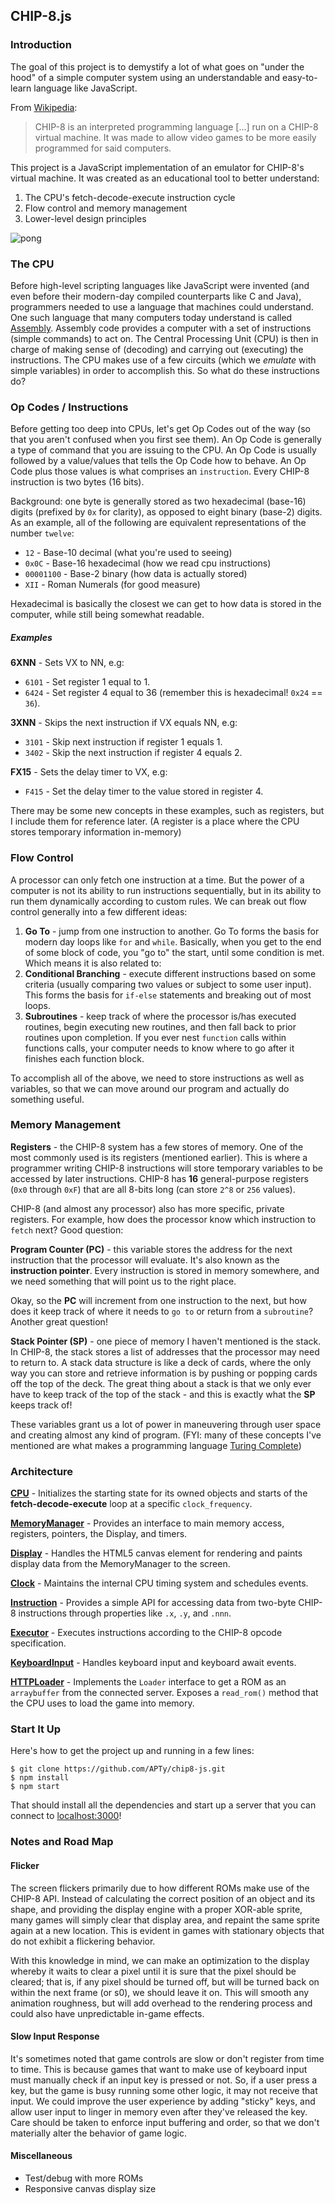 ## CHIP-8.js

### Introduction

The goal of this project is to demystify a lot of what goes on "under the hood" of a simple computer system using an understandable and easy-to-learn language like JavaScript.

From [Wikipedia](https://en.wikipedia.org/wiki/CHIP-8):
>CHIP-8 is an interpreted programming language [...] run on a CHIP-8 virtual machine. It was made to allow video games to be more easily programmed for said computers.

This project is a JavaScript implementation of an emulator for CHIP-8's virtual machine. It was created as an educational tool to better understand:
  1. The CPU's fetch-decode-execute instruction cycle
  2. Flow control and memory management
  3. Lower-level design principles

![pong](docs/breakout.png)


### The CPU

Before high-level scripting languages like JavaScript were invented (and even before their modern-day compiled counterparts like C and Java), programmers needed to use a language that machines could understand. One such language that many computers today understand is called [Assembly](https://en.wikipedia.org/wiki/Assembly_language). Assembly code provides a computer with a set of instructions (simple commands) to act on. The Central Processing Unit (CPU) is then in charge of making sense of (decoding) and carrying out (executing) the instructions. The CPU makes use of a few circuits (which we *emulate* with simple variables) in order to accomplish this. So what do these instructions do?

### Op Codes / Instructions

Before getting too deep into CPUs, let's get Op Codes out of the way (so that you aren't confused when you first see them). An Op Code is generally a type of command that you are issuing to the CPU. An Op Code is usually followed by a value/values that tells the Op Code how to behave. An Op Code plus those values is what comprises an `instruction`. Every CHIP-8 instruction is two bytes (16 bits).

Background: one byte is generally stored as two hexadecimal (base-16) digits (prefixed by `0x` for clarity), as opposed to eight binary (base-2) digits. As an example, all of the following are equivalent representations of the number `twelve`:

- `12` - Base-10 decimal (what you're used to seeing)
- `0x0C` - Base-16 hexadecimal (how we read cpu  instructions)
- `00001100` - Base-2 binary (how data is actually stored)
- `XII` - Roman Numerals (for good measure)

Hexadecimal is basically the closest we can get to how data is stored in the computer, while still being somewhat readable.

##### Examples

**6XNN** - Sets VX to NN, e.g:
  - `6101` - Set register 1 equal to 1.
  - `6424` - Set register 4 equal to 36 (remember this is hexadecimal! `0x24` == `36`).

**3XNN** - Skips the next instruction if VX equals NN, e.g:
  - `3101` - Skip next instruction if register 1 equals 1.
  - `3402` - Skip the next instruction if register 4 equals 2.

**FX15** - Sets the delay timer to VX, e.g:
  - `F415` - Set the delay timer to the value stored in register 4.

There may be some new concepts in these examples, such as registers, but I include them for reference later. (A register is a place where the CPU stores temporary information in-memory)

### Flow Control

A processor can only fetch one instruction at a time. But the power of a computer is not its ability to run instructions sequentially, but in its ability to run them dynamically according to custom rules. We can break out flow control generally into a few different ideas:

1. **Go To** - jump from one instruction to another. Go To forms the basis for modern day loops like `for` and `while`. Basically, when you get to the end of some block of code, you "go to" the start, until some condition is met. Which means it is also related to:
2. **Conditional Branching** - execute different instructions based on some criteria (usually comparing two values or subject to some user input). This forms the basis for `if-else` statements and breaking out of most loops.
3. **Subroutines** - keep track of where the processor is/has executed routines, begin executing new routines, and then fall back to prior routines upon completion. If you ever nest `function` calls within functions calls, your computer needs to know where to go after it finishes each function block.

To accomplish all of the above, we need to store instructions as well as variables, so that we can move around our program and actually do something useful.

### Memory Management

**Registers** - the CHIP-8 system has a few stores of memory. One of the most commonly used is its registers (mentioned earlier). This is where a programmer writing CHIP-8 instructions will store temporary variables to be accessed by later instructions. CHIP-8 has **16** general-purpose registers (`0x0` through `0xF`) that are all 8-bits long (can store `2^8` or `256` values).

CHIP-8 (and almost any processor) also has more specific, private registers. For example, how does the processor know which instruction to `fetch` next? Good question:

**Program Counter (PC)** - this variable stores the address for the next instruction that the processor will evaluate. It's also known as the **instruction pointer**. Every instruction is stored in memory somewhere, and we need something that will point us to the right place.

Okay, so the **PC** will increment from one instruction to the next, but how does it keep track of where it needs to `go to` or return from a `subroutine`? Another great question!

**Stack Pointer (SP)** - one piece of memory I haven't mentioned is the stack. In CHIP-8, the stack stores a list of addresses that the processor may need to return to. A stack data structure is like a deck of cards, where the only way you can store and retrieve information is by pushing or popping cards off the top of the deck. The great thing about a stack is that we only ever have to keep track of the top of the stack - and this is exactly what the **SP** keeps track of!

These variables grant us a lot of power in maneuvering through user space and creating almost any kind of program. (FYI: many of these concepts I've mentioned are what makes a programming language [Turing Complete](https://en.wikipedia.org/wiki/Turing_completeness))


### Architecture

[**CPU**](./src/cpu.js) - Initializes the starting state for its owned objects and starts of the **fetch-decode-execute** loop at a specific `clock_frequency`.

[**MemoryManager**](./src/memory.js) - Provides an interface to main memory access, registers, pointers, the Display, and timers.

[**Display**](./src/display.js) - Handles the HTML5 canvas element for rendering and paints display data from the MemoryManager to the screen.

[**Clock**](./src/clock.js) - Maintains the internal CPU timing system and schedules events.

[**Instruction**](./src/decoder.js) - Provides a simple API for accessing data from two-byte CHIP-8 instructions through properties like `.x`, `.y`, and `.nnn`.

[**Executor**](./src/executor.js) - Executes instructions according to the CHIP-8 opcode specification.

[**KeyboardInput**](./src/input.js) - Handles keyboard input and keyboard await events.

[**HTTPLoader**](./src/loader.js) - Implements the `Loader` interface to get a ROM as an `arraybuffer` from the connected server. Exposes a `read_rom()` method that the CPU uses to load the game into memory.


### Start It Up

Here's how to get the project up and running in a few lines:

    $ git clone https://github.com/APTy/chip8-js.git
    $ npm install
    $ npm start

That should install all the dependencies and start up a server that you can connect to [localhost:3000](http://localhost:3000)!


### Notes and Road Map

#### Flicker

The screen flickers primarily due to how different ROMs make use of the CHIP-8 API. Instead of calculating the correct position of an object and its shape, and providing the display engine with a proper XOR-able sprite, many games will simply clear that display area, and repaint the same sprite again at a new location. This is evident in games with stationary objects that do not exhibit a flickering behavior.

With this knowledge in mind, we can make an optimization to the display whereby it waits to clear a pixel until it is sure that the pixel should be cleared; that is, if any pixel should be turned off, but will be turned back on within the next frame (or s0), we should leave it on. This will smooth any animation roughness, but will add overhead to the rendering process and could also have unpredictable in-game effects.

#### Slow Input Response

It's sometimes noted that game controls are slow or don't register from time to time. This is because games that want to make use of keyboard input must manually check if an input key is pressed or not. So, if a user press a key, but the game is busy running some other logic, it may not receive that input. We could improve the user experience by adding "sticky" keys, and allow user input to linger in memory even after they've released the key. Care should be taken to enforce input buffering and order, so that we don't materially alter the behavior of game logic.

#### Miscellaneous

- Test/debug with more ROMs
- Responsive canvas display size
